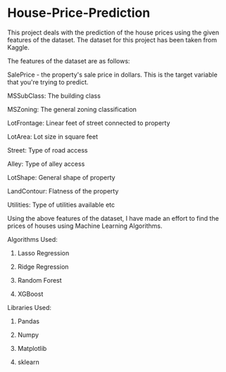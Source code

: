 # House-Price-Prediction

This project deals with the prediction of the house prices using the given features of the dataset. 
The dataset for this project has been taken from Kaggle.

The features of the dataset are as follows:

SalePrice - the property's sale price in dollars. This is the target variable that you're trying to predict.

MSSubClass: The building class

MSZoning: The general zoning classification

LotFrontage: Linear feet of street connected to property

LotArea: Lot size in square feet

Street: Type of road access

Alley: Type of alley access

LotShape: General shape of property

LandContour: Flatness of the property

Utilities: Type of utilities available etc

Using the above features of the dataset, I have made an effort to find the prices of houses using Machine Learning Algorithms.

Algorithms Used:

1) Lasso Regression

2) Ridge Regression

3) Random Forest

4) XGBoost

Libraries Used: 

1) Pandas

2) Numpy

3) Matplotlib

4) sklearn
